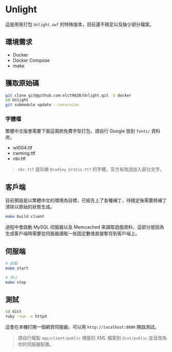 Unlight
===

這是用來打包 `Unlight.swf` 的特殊版本，目前還不穩定以及缺少部分檔案。

## 環境需求

* Docker
* Docker Compose
* make

## 獲取原始碼

```bash
git clone git@github.com:elct9620/Unlight.git -b docker
cd Unlight
git submodule update --recursive
```

### 字體檔

繁體中文版會需要下面這兩款免費字型打包，請自行 Google 放到 `fonts/` 資料夾。

* wt004.ttf
* cwming.ttf
* nbr.ttf

> `nbr.ttf` 是叫做 `Bradley_Gratis.ttf` 的字體，官方有改過加入部分文字。

## 客戶端

目前預設是以繁體中文的環境為目標，已經先上了各種補丁，待穩定後需要將補丁清除以原始的狀態生成。

```bash
make build client
```

過程中會啟動 MySQL 伺服器以及 Memcached 來讀取遊戲資料，這部分是因為生成客戶端時需要從伺服器讀取一些固定數值直接暫存到客戶端上。

## 伺服端

```bash
# 啟動
make start

# 停止
make stop
```

## 測試

```bash
cd dist
ruby -run -e httpd
```

這會在本機打開一個網頁伺服器，可以用 `http://localhost:8080` 開啟測試。

> 請自行複製 `app/client/public` 裡面的 XML 檔案到 `dist/public` 並且改為你的伺服器配置。

